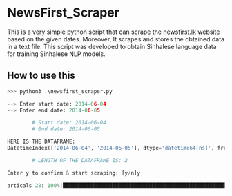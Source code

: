 # NewsFirst_Scraper
This is a very simple python script that can scrape the [newsfirst.lk](https://www.newsfirst.lk/sinhala/) website based on the given dates. Moreover, It scrapes and stores the obtained data in a text file.
This script was developed to obtain Sinhalese language data for training Sinhalese NLP models.

## How to use this
```python
>>> python3 .\newsfirst_scraper.py

--> Enter start date: 2014-06-04
--> Enter end date: 2014-06-05

        # Start date: 2014-06-04
        # End date: 2014-06-05

HERE IS THE DATAFRAME:
DatetimeIndex(['2014-06-04', '2014-06-05'], dtype='datetime64[ns]', freq='D')

        # LENGTH OF THE DATAFRAME IS: 2

Enter y to confirm & start scraping: [y/n]y

articals 28: 100%|█████████████████████████████████████████████████████████████████████████| 2/2 [02:59<00:00, 89.59s/it]

  ```
  
